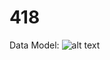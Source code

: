 # 418

Data Model: 
![alt text](https://github.com/egeozin/418/blob/master/data-model.png "Data-Model")
